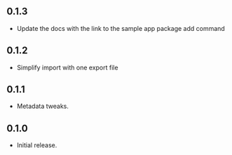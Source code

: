 ## 0.1.3

* Update the docs with the link to the sample app package add command

## 0.1.2

* Simplify import with one export file

## 0.1.1

* Metadata tweaks.

## 0.1.0

* Initial release.
